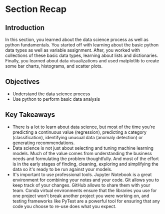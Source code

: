 
# Section Recap

## Introduction

In this section, you learned about the data science process as well as python fundamentals. You started off with learning about the basic python data types as well as variable assignment. After, you worked with collections of these basic data types, learning about lists and dictionaries. Finally, you learned about data visualizations and used matplotlib to create some bar charts, histograms, and scatter plots.

## Objectives
* Understand the data science process
* Use python to perform basic data analysis


## Key Takeaways

* There is a lot to learn about data science, but most of the time you're predicting a continuous value (regression), predicting a category (classification), identifying unusual data (anomaly detection) or generating recommendations.
* Data science is not just about selecting and tuning machine learning models. Much of the value comes from understanding the business needs and formulating the problem thoughtfully. And most of the effort is in the early stages of finding, cleaning, exploring and simplifying the data so it's ready to be run against your models. 
* It's important to use professional tools. Jupyter Notebook is a great environment for combining your notes and your code. Git allows you to keep track of your changes. GitHub allows to share them with your team. Conda virtual environments ensure that the libraries you use for one project won't break another project you were working on, and testing frameworks like PyTest are a powerful tool for ensuring that any code you choose to re-use does what you expect.
